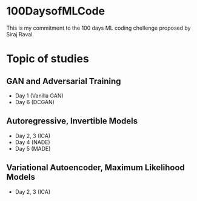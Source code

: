 # 100DaysofMLCode
This is my commitment to the 100 days ML coding chellenge proposed by Siraj Raval. 

# Topic of studies
## GAN and Adversarial Training
- Day 1 (Vanilla GAN)
- Day 6 (DCGAN)

## Autoregressive, Invertible Models
- Day 2, 3 (ICA)
- Day 4 (NADE)
- Day 5 (MADE)

## Variational Autoencoder, Maximum Likelihood Models
- Day 2, 3 (ICA)
